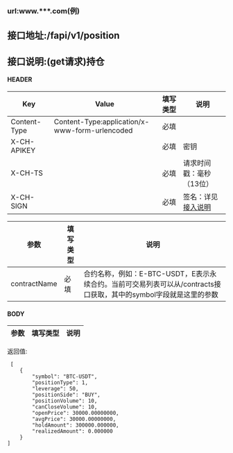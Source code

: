 ### url:www.***.com(例)

## 接口地址:/fapi/v1/position

## 接口说明:(get请求)持仓

#### HEADER

| Key          | Value                                          | 填写类型 | 说明                                                         |
| ------------ | ---------------------------------------------- | -------- | ------------------------------------------------------------ |
| Content-Type | Content-Type:application/x-www-form-urlencoded | 必填     |                                                              |
| X-CH-APIKEY  |                                                | 必填     | 密钥                                                         |
| X-CH-TS      |                                                | 必填     | 请求时间戳：毫秒（13位）                                     |
| X-CH-SIGN    |                                                | 必填     | 签名：详见[接入说明](https://github.com/Raistwen/doc/blob/main/trade-api/futures-%E5%90%88%E7%BA%A6/%E6%8E%A5%E5%85%A5%E8%AF%B4%E6%98%8E.md) |



| 参数         | 填写类型 | 说明                                                         |
| ------------ | -------- | ------------------------------------------------------------ |
| contractName | 必填     | 合约名称，例如：E-BTC-USDT，E表示永续合约。当前可交易列表可以从/contracts接口获取，其中的symbol字段就是这里的参数 |

#### BODY

|参数|	填写类型|	说明|
|--------|--------|--------|

返回值:

	 [
	    {
	        "symbol": "BTC-USDT",
	        "positionType": 1,
	        "leverage": 50,
	        "positionSide": "BUY",
	        "positionVolume": 10,
	        "canCloseVolume": 10,
	        "openPrice": 30000.00000000,
	        "avgPrice": 30000.00000000,
	        "holdAmount": 300000.000000,
	        "realizedAmount": 0.000000
	    }
	]
	
